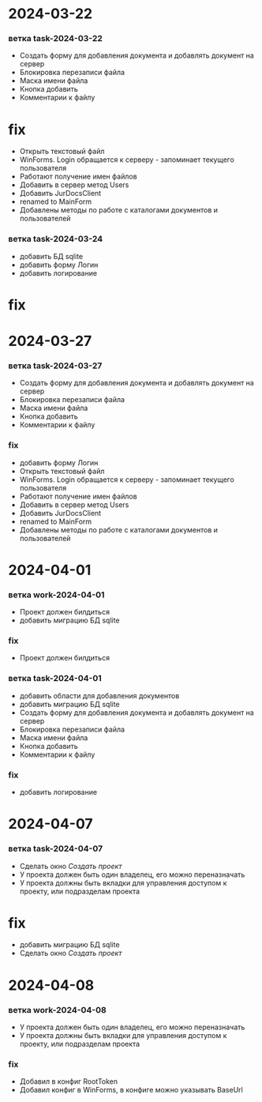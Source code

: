 # 2024-03-22

### ветка **task-2024-03-22**

- Создать форму для добавления документа и добавлять документ на сервер
- Блокировка перезаписи файла
- Маска имени файла
- Кнопка добавить
- Комментарии к файлу

# fix

- Открыть текстовый файл
- WinForms. Login обращается к серверу - запоминает текущего пользователя
- Работают получение имен файлов
- Добавить в сервер метод Users
- Добавить JurDocsClient
- renamed to MainForm
- Добавлены методы по работе с каталогами документов и пользователей

### ветка **task-2024-03-24**

- добавить БД sqlite
- добавить форму Логин
- добавить логирование

# fix

# 2024-03-27

### ветка **task-2024-03-27**

- Создать форму для добавления документа и добавлять документ на сервер
- Блокировка перезаписи файла
- Маска имени файла
- Кнопка добавить
- Комментарии к файлу

### fix

- добавить форму Логин
- Открыть текстовый файл
- WinForms. Login обращается к серверу - запоминает текущего пользователя
- Работают получение имен файлов
- Добавить в сервер метод Users
- Добавить JurDocsClient
- renamed to MainForm
- Добавлены методы по работе с каталогами документов и пользователей

# 2024-04-01

### ветка **work-2024-04-01**

- Проект должен билдиться
- добавить миграцию БД sqlite

### fix

- Проект должен билдиться

### ветка **task-2024-04-01**

- добавить области для добавления документов
- добавить миграцию БД sqlite
- Создать форму для добавления документа и добавлять документ на сервер
- Блокировка перезаписи файла
- Маска имени файла
- Кнопка добавить
- Комментарии к файлу

### fix

- добавить логирование

# 2024-04-07

### ветка **task-2024-04-07**

- Сделать окно _Создать проект_
- У проекта должен быть один владелец, его можно переназначать
- У проекта должны быть вкладки для управления доступом к проекту, или подразделам проекта

# fix

- добавить миграцию БД sqlite
- Сделать окно _Создать проект_

# 2024-04-08

### ветка **work-2024-04-08**

- У проекта должен быть один владелец, его можно переназначать
- У проекта должны быть вкладки для управления доступом к проекту, или подразделам проекта

### fix

- Добавил в конфиг RootToken
- Добавил конфиг в WinForms, в конфиге можно указывать BaseUrl
